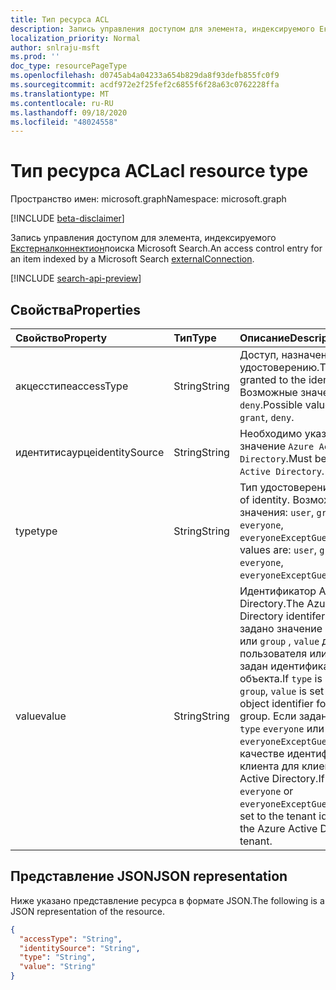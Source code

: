 ```yaml
---
title: Тип ресурса ACL
description: Запись управления доступом для элемента, индексируемого Екстерналконнектион поиска Microsoft Search.
localization_priority: Normal
author: snlraju-msft
ms.prod: ''
doc_type: resourcePageType
ms.openlocfilehash: d0745ab4a04233a654b829da8f93defb855fc0f9
ms.sourcegitcommit: acdf972e2f25fef2c6855f6f28a63c0762228ffa
ms.translationtype: MT
ms.contentlocale: ru-RU
ms.lasthandoff: 09/18/2020
ms.locfileid: "48024558"
---
```

# <a name="acl-resource-type"></a><span data-ttu-id="59549-103">Тип ресурса ACL</span><span class="sxs-lookup"><span data-stu-id="59549-103">acl resource type</span></span>

<span data-ttu-id="59549-104">Пространство имен: microsoft.graph</span><span class="sxs-lookup"><span data-stu-id="59549-104">Namespace: microsoft.graph</span></span>

[!INCLUDE [beta-disclaimer](../../includes/beta-disclaimer.md)]

<span data-ttu-id="59549-105">Запись управления доступом для элемента, индексируемого [Екстерналконнектион](externalconnection.md)поиска Microsoft Search.</span><span class="sxs-lookup"><span data-stu-id="59549-105">An access control entry for an item indexed by a Microsoft Search [externalConnection](externalconnection.md).</span></span>

[!INCLUDE [search-api-preview](../../includes/search-api-preview-signup.md)]

## <a name="properties"></a><span data-ttu-id="59549-106">Свойства</span><span class="sxs-lookup"><span data-stu-id="59549-106">Properties</span></span>

| <span data-ttu-id="59549-107">Свойство</span><span class="sxs-lookup"><span data-stu-id="59549-107">Property</span></span>       | <span data-ttu-id="59549-108">Тип</span><span class="sxs-lookup"><span data-stu-id="59549-108">Type</span></span>   | <span data-ttu-id="59549-109">Описание</span><span class="sxs-lookup"><span data-stu-id="59549-109">Description</span></span>                                        |
|:---------------|:-------|:---------------------------------------------------|
| <span data-ttu-id="59549-110">акцесстипе</span><span class="sxs-lookup"><span data-stu-id="59549-110">accessType</span></span>     | <span data-ttu-id="59549-111">String</span><span class="sxs-lookup"><span data-stu-id="59549-111">String</span></span> | <span data-ttu-id="59549-112">Доступ, назначенный удостоверению.</span><span class="sxs-lookup"><span data-stu-id="59549-112">The access granted to the identity.</span></span> <span data-ttu-id="59549-113">Возможные значения: `grant`, `deny`.</span><span class="sxs-lookup"><span data-stu-id="59549-113">Possible values are: `grant`, `deny`.</span></span> |
| <span data-ttu-id="59549-114">идентитисаурце</span><span class="sxs-lookup"><span data-stu-id="59549-114">identitySource</span></span> | <span data-ttu-id="59549-115">String</span><span class="sxs-lookup"><span data-stu-id="59549-115">String</span></span> | <span data-ttu-id="59549-116">Необходимо указать значение `Azure Active Directory`.</span><span class="sxs-lookup"><span data-stu-id="59549-116">Must be set to `Azure Active Directory`.</span></span>           |
| <span data-ttu-id="59549-117">type</span><span class="sxs-lookup"><span data-stu-id="59549-117">type</span></span>           | <span data-ttu-id="59549-118">String</span><span class="sxs-lookup"><span data-stu-id="59549-118">String</span></span> | <span data-ttu-id="59549-119">Тип удостоверения.</span><span class="sxs-lookup"><span data-stu-id="59549-119">The type of identity.</span></span> <span data-ttu-id="59549-120">Возможные значения: `user`, `group`, `everyone`, `everyoneExceptGuests`.</span><span class="sxs-lookup"><span data-stu-id="59549-120">Possible values are: `user`, `group`, `everyone`, `everyoneExceptGuests`.</span></span> |
| <span data-ttu-id="59549-121">value</span><span class="sxs-lookup"><span data-stu-id="59549-121">value</span></span>          | <span data-ttu-id="59549-122">String</span><span class="sxs-lookup"><span data-stu-id="59549-122">String</span></span> | <span data-ttu-id="59549-123">Идентификатор Azure Active Directory.</span><span class="sxs-lookup"><span data-stu-id="59549-123">The Azure Active Directory identifer.</span></span> <span data-ttu-id="59549-124">Если задано значение `type` `user` или `group` , `value` для пользователя или группы задан идентификатор объекта.</span><span class="sxs-lookup"><span data-stu-id="59549-124">If `type` is `user` or `group`, `value` is set to the object identifier for the user or group.</span></span> <span data-ttu-id="59549-125">Если задано значение `type` `everyone` или `everyoneExceptGuests` , `value` в качестве идентификатора клиента для клиента Azure Active Directory.</span><span class="sxs-lookup"><span data-stu-id="59549-125">If `type` is `everyone` or `everyoneExceptGuests`, `value` is set to the tenant identifier for the Azure Active Directory tenant.</span></span> |

## <a name="json-representation"></a><span data-ttu-id="59549-126">Представление JSON</span><span class="sxs-lookup"><span data-stu-id="59549-126">JSON representation</span></span>

<span data-ttu-id="59549-127">Ниже указано представление ресурса в формате JSON.</span><span class="sxs-lookup"><span data-stu-id="59549-127">The following is a JSON representation of the resource.</span></span>

<!-- {
  "blockType": "resource",
  "optionalProperties": [

  ],
  "@odata.type": "microsoft.graph.acl",
  "baseType": null
}-->

```json
{
  "accessType": "String",
  "identitySource": "String",
  "type": "String",
  "value": "String"
}
```

<!-- uuid: 16cd6b66-4b1a-43a1-adaf-3a886856ed98
2019-02-04 14:57:30 UTC -->
<!-- {
  "type": "#page.annotation",
  "description": "acl resource",
  "keywords": "",
  "section": "documentation",
  "tocPath": ""
}-->


